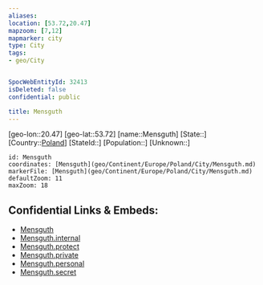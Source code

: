 ```yaml
---
aliases: 
location: [53.72,20.47]
mapzoom: [7,12] 
mapmarker: city 
type: City
tags:
- geo/City


SpocWebEntityId: 32413
isDeleted: false
confidential: public

title: Mensguth
---
```

[geo-lon::20.47]
[geo-lat::53.72]
[name::Mensguth]
[State::]
[Country::[Poland](geo/Continent/Europe/Poland.md)]
[StateId::]
[Population::]
[Unknown::]


```leaflet
id: Mensguth
coordinates: [Mensguth](geo/Continent/Europe/Poland/City/Mensguth.md)
markerFile: [Mensguth](geo/Continent/Europe/Poland/City/Mensguth.md)
defaultZoom: 11 
maxZoom: 18
```


## Confidential Links & Embeds: 
- [Mensguth](../../../../../../_public/geo/Continent/Europe/Poland/City/Mensguth.md) 
- [Mensguth.internal](../../../../../../_internal/geo/Continent/Europe/Poland/City/Mensguth.internal.md) 
- [Mensguth.protect](../../../../../../_protect/geo/Continent/Europe/Poland/City/Mensguth.protect.md) 
- [Mensguth.private](../../../../../../_private/geo/Continent/Europe/Poland/City/Mensguth.private.md) 
- [Mensguth.personal](../../../../../../_personal/geo/Continent/Europe/Poland/City/Mensguth.personal.md) 
- [Mensguth.secret](../../../../../../_secret/geo/Continent/Europe/Poland/City/Mensguth.secret.md) 
